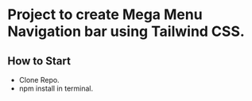 # Project to create Mega Menu Navigation bar using Tailwind CSS.

## How to Start
- Clone Repo.
- npm install in terminal.
